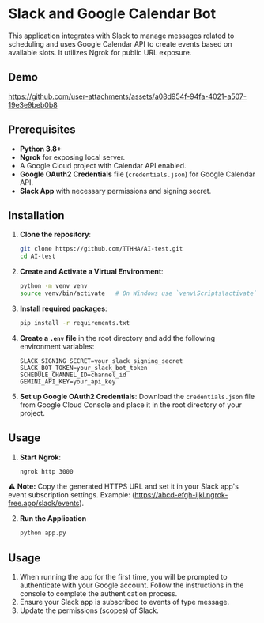 # Slack and Google Calendar Bot

This application integrates with Slack to manage messages related to scheduling and uses Google Calendar API to create events based on available slots. It utilizes Ngrok for public URL exposure.
## Demo 


https://github.com/user-attachments/assets/a08d954f-94fa-4021-a507-19e3e9beb0b8


## Prerequisites

- **Python 3.8+**
- **Ngrok** for exposing local server.
- A Google Cloud project with Calendar API enabled.
- **Google OAuth2 Credentials** file (`credentials.json`) for Google Calendar API.
- **Slack App** with necessary permissions and signing secret.

## Installation

1. **Clone the repository**:
    ```bash
    git clone https://github.com/TTHHA/AI-test.git
    cd AI-test
    ```
2. **Create and Activate a Virtual Environment**:
    ```bash
    python -m venv venv
    source venv/bin/activate   # On Windows use `venv\Scripts\activate`
    ```

3. **Install required packages**:
    ```bash
    pip install -r requirements.txt
    ```

4. **Create a `.env` file** in the root directory and add the following environment variables:
    ```plaintext
    SLACK_SIGNING_SECRET=your_slack_signing_secret
    SLACK_BOT_TOKEN=your_slack_bot_token
    SCHEDULE_CHANNEL_ID=channel_id
    GEMINI_API_KEY=your_api_key
    ```

5. **Set up Google OAuth2 Credentials**:
   Download the `credentials.json` file from Google Cloud Console and place it in the root directory of your project.

## Usage

1. **Start Ngrok**:
   ```bash
   ngrok http 3000
   ```

⚠️ **Note:** Copy the generated HTTPS URL and set it in your Slack app's event subscription settings. 
Example: (https://abcd-efgh-ijkl.ngrok-free.app/slack/events).

2. **Run the Application**
   ```bash
   python app.py
   ```


## Usage
1. When running the app for the first time, you will be prompted to authenticate with your Google account. Follow the instructions in the console to complete the authentication process.
1. Ensure your Slack app is subscribed to events of type message.
1. Update the permissions (scopes) of Slack.

